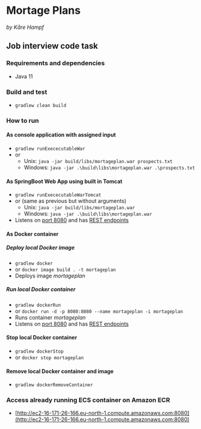 # Mortage Plans

_by Kåre Hampf_

## Job interview code task

### Requirements and dependencies

* Java 11

### Build and test

* `gradlew clean build`

### How to run

#### As console application with assigned input

* `gradlew runExececutableWar`
* or
    * Unix: `java -jar build/libs/mortageplan.war prospects.txt`
    * Windows: `java -jar .\build\libs\mortageplan.war .\prospects.txt`

#### As SpringBoot Web App using built in Tomcat

* `gradlew runExececutableWarTomcat`
* or (same as previous but without arguments)
  * Unix: `java -jar build/libs/mortageplan.war`
  * Windows: `java -jar .\build\libs\mortageplan.war`
* Listens on [port 8080](http://localhost:8080) and has [REST endpoints](http://localhost:8080/rest/prospects)

#### As Docker container

##### Deploy local Docker image

* `gradlew docker`
* or `docker image build . -t mortageplan`
* Deploys image _mortageplan_

##### Run local Docker container

* `gradlew dockerRun`
* or `docker run -d -p 8080:8080 --name mortageplan -i mortageplan`
* Runs container _mortageplan_
* Listens on [port 8080](http://localhost:8080) and has [REST endpoints](http://localhost:8080/rest/prospects)

#### Stop local Docker container

* `gradlew dockerStop`
* or `docker stop mortageplan`

#### Remove local Docker container and image
* `gradlew dockerRemoveContainer`

### Access already running ECS container on Amazon ECR
* [http://ec2-16-171-26-166.eu-north-1.compute.amazonaws.com:8080](http://ec2-16-171-26-166.eu-north-1.compute.amazonaws.com:8080)